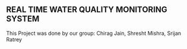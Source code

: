 ## REAL TIME WATER QUALITY MONITORING SYSTEM
This Project was done by our group:
Chirag Jain,
Shresht Mishra,
Srijan Ratrey
